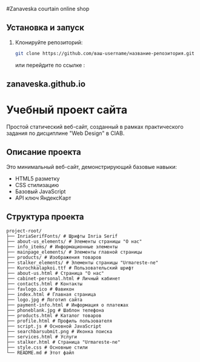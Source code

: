 #Zanaveska courtain online shop

## Установка и запуск

1. Клонируйте репозиторий:
   ```bash
   git clone https://github.com/ваш-username/название-репозитория.git
   ```
   или перейдите по ссылке : 
## zanaveska.github.io

# Учебный проект сайта

Простой статический веб-сайт, созданный в рамках практического задания по дисциплине "Web Design" в CIAB.

## Описание проекта

Это минимальный веб-сайт, демонстрирующий базовые навыки:
- HTML5 разметку
- CSS стилизацию
- Базовый JavaScript 
- API ключ ЯндексКарт
  
## Структура проекта
```
project-root/
├── InriaSerifFonts/ # Шрифты Inria Serif
├── about-us_elements/ # Элементы страницы "О нас"
├── info_items/ # Информационные элементы
├── mainpage_elements/ # Элементы главной страницы
├── products/ # Изображения товаров
├── stalker_elements/ # Элементы страницы "Urmareste-ne"
├── Kurochkalapkoi.ttf # Пользовательский шрифт
├── about-us.html # Страница "О нас"
├── cabinet-personal.html # Личный кабинет
├── contacts.html # Контакты
├── favlogo.ico # Фавикон
├── index.html # Главная страница
├── logo.jpg # Логотип сайта
├── payment-info.html # Информация о платежах
├── phoneblank.jpg # Шаблон телефона
├── products.html # Каталог товаров
├── profile.html # Профиль пользователя
├── script.js # Основной JavaScript
├── searchbarsubmit.png # Иконка поиска
├── services.html # Услуги
├── stalker.html # Страница "Urmareste-ne"
├── style.css # Основные стили
└── README.md # Этот файл
```
